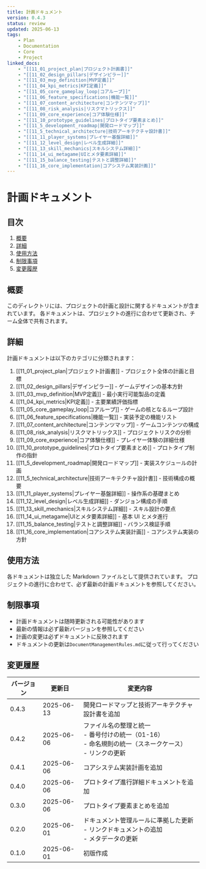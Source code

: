```yaml
---
title: 計画ドキュメント
version: 0.4.3
status: review
updated: 2025-06-13
tags:
    - Plan
    - Documentation
    - Core
    - Project
linked_docs:
    - "[[11_01_project_plan|プロジェクト計画書]]"
    - "[[11_02_design_pillars|デザインピラー]]"
    - "[[11_03_mvp_definition|MVP定義]]"
    - "[[11_04_kpi_metrics|KPI定義]]"
    - "[[11_05_core_gameplay_loop|コアループ]]"
    - "[[11_06_feature_specifications|機能一覧]]"
    - "[[11_07_content_architecture|コンテンツマップ]]"
    - "[[11_08_risk_analysis|リスクマトリックス]]"
    - "[[11_09_core_experience|コア体験仕様]]"
    - "[[11_10_prototype_guidelines|プロトタイプ要素まとめ]]"
    - "[[11_5_development_roadmap|開発ロードマップ]]"
    - "[[11_5_technical_architecture|技術アーキテクチャ設計書]]"
    - "[[11_11_player_systems|プレイヤー基盤詳細]]"
    - "[[11_12_level_design|レベル生成詳細]]"
    - "[[11_13_skill_mechanics|スキルシステム詳細]]"
    - "[[11_14_ui_metagame|UIとメタ要素詳細]]"
    - "[[11_15_balance_testing|テストと調整詳細]]"
    - "[[11_16_core_implementation|コアシステム実装計画]]"
---
```


# 計画ドキュメント

## 目次

1. [概要](#概要)
2. [詳細](#詳細)
3. [使用方法](#使用方法)
4. [制限事項](#制限事項)
5. [変更履歴](#変更履歴)

## 概要

このディレクトリには、プロジェクトの計画と設計に関するドキュメントが含まれています。
各ドキュメントは、プロジェクトの進行に合わせて更新され、チーム全体で共有されます。

## 詳細

計画ドキュメントは以下のカテゴリに分類されます：

1. [[11_01_project_plan|プロジェクト計画書]] - プロジェクト全体の計画と目標
2. [[11_02_design_pillars|デザインピラー]] - ゲームデザインの基本方針
3. [[11_03_mvp_definition|MVP定義]] - 最小実行可能製品の定義
4. [[11_04_kpi_metrics|KPI定義]] - 主要業績評価指標
5. [[11_05_core_gameplay_loop|コアループ]] - ゲームの核となるループ設計
6. [[11_06_feature_specifications|機能一覧]] - 実装予定の機能リスト
7. [[11_07_content_architecture|コンテンツマップ]] - ゲームコンテンツの構成
8. [[11_08_risk_analysis|リスクマトリックス]] - プロジェクトリスクの分析
9. [[11_09_core_experience|コア体験仕様]] - プレイヤー体験の詳細仕様
10. [[11_10_prototype_guidelines|プロトタイプ要素まとめ]] - プロトタイプ制作の指針
11. [[11_5_development_roadmap|開発ロードマップ]] - 実装スケジュールの計画
12. [[11_5_technical_architecture|技術アーキテクチャ設計書]] - 技術構成の概要
13. [[11_11_player_systems|プレイヤー基盤詳細]] - 操作系の基礎まとめ
14. [[11_12_level_design|レベル生成詳細]] - ダンジョン構成の手順
15. [[11_13_skill_mechanics|スキルシステム詳細]] - スキル設計の要点
16. [[11_14_ui_metagame|UIとメタ要素詳細]] - 基本 UI とメタ進行
17. [[11_15_balance_testing|テストと調整詳細]] - バランス検証手順
18. [[11_16_core_implementation|コアシステム実装計画]] - コアシステム実装の方針

## 使用方法

各ドキュメントは独立した Markdown ファイルとして提供されています。
プロジェクトの進行に合わせて、必ず最新の計画ドキュメントを参照してください。

## 制限事項

-   計画ドキュメントは随時更新される可能性があります
-   最新の情報は必ず最新バージョンを参照してください
-   計画の変更は必ずドキュメントに反映されます
-   ドキュメントの更新は`DocumentManagementRules.md`に従って行ってください

## 変更履歴

| バージョン | 更新日     | 変更内容                                                                                                    |
| ---------- | ---------- | ----------------------------------------------------------------------------------------------------------- |
| 0.4.3      | 2025-06-13 | 開発ロードマップと技術アーキテクチャ設計書を追加 |
| 0.4.2      | 2025-06-06 | ファイル名の整理と統一<br>- 番号付けの統一（01-16）<br>- 命名規則の統一（スネークケース）<br>- リンクの更新 |
| 0.4.1      | 2025-06-06 | コアシステム実装計画を追加                                                                                  |
| 0.4.0      | 2025-06-06 | プロトタイプ進行詳細ドキュメントを追加                                                                      |
| 0.3.0      | 2025-06-06 | プロトタイプ要素まとめを追加                                                                                |
| 0.2.0      | 2025-06-01 | ドキュメント管理ルールに準拠した更新<br>- リンクドキュメントの追加<br>- メタデータの更新                    |
| 0.1.0      | 2025-06-01 | 初版作成                                                                                                    |
